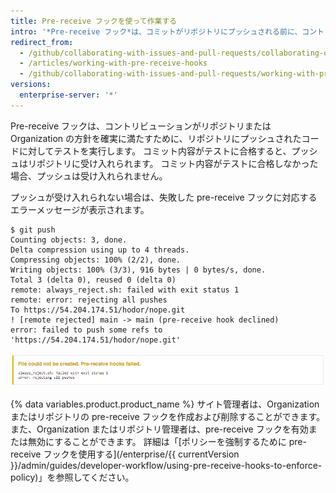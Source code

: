 ```yaml
---
title: Pre-receive フックを使って作業する
intro: '*Pre-receive フック*は、コミットがリポジトリにプッシュされる前に、コントリビューションに対するルールを強制します。'
redirect_from:
  - /github/collaborating-with-issues-and-pull-requests/collaborating-on-repositories-with-code-quality-features/working-with-pre-receive-hooks
  - /articles/working-with-pre-receive-hooks
  - /github/collaborating-with-issues-and-pull-requests/working-with-pre-receive-hooks
versions:
  enterprise-server: '*'
---
```


Pre-receive フックは、コントリビューションがリポジトリまたは Organization の方針を確実に満たすために、リポジトリにプッシュされたコードに対してテストを実行します。 コミット内容がテストに合格すると、プッシュはリポジトリに受け入れられます。 コミット内容がテストに合格しなかった場合、プッシュは受け入れられません。

プッシュが受け入れられない場合は、失敗した pre-receive フックに対応するエラーメッセージが表示されます。

```shell
$ git push
Counting objects: 3, done.
Delta compression using up to 4 threads.
Compressing objects: 100% (2/2), done.
Writing objects: 100% (3/3), 916 bytes | 0 bytes/s, done.
Total 3 (delta 0), reused 0 (delta 0)
remote: always_reject.sh: failed with exit status 1
remote: error: rejecting all pushes
To https://54.204.174.51/hodor/nope.git
! [remote rejected] main -> main (pre-receive hook declined)
error: failed to push some refs to 'https://54.204.174.51/hodor/nope.git'
```

![失敗した pre-receive フックのエラーメッセージ](/assets/images/help/pull_requests/pre-receive-hook-failed-error.png)

{% data variables.product.product_name %} サイト管理者は、Organization またはリポジトリの pre-receive フックを作成および削除することができます。また、Organization またはリポジトリ管理者は、pre-receive フックを有効または無効にすることができます。 詳細は「[ポリシーを強制するために pre-receive フックを使用する](/enterprise/{{ currentVersion }}/admin/guides/developer-workflow/using-pre-receive-hooks-to-enforce-policy)」を参照してください。
